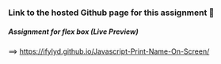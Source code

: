 ### Link to the hosted Github page for this assignment 👋


##### Assignment for flex box (Live Preview)
==> https://ifylyd.github.io/Javascript-Print-Name-On-Screen/
